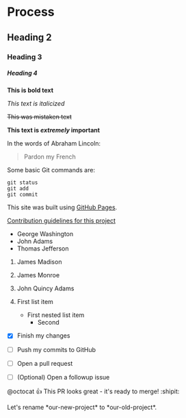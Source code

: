 # Process
## Heading 2
### Heading 3
##### Heading 4

**This is bold text**

*This text is italicized*

~~This was mistaken text~~

**This text is _extremely_ important**

In the words of Abraham Lincoln:

> Pardon my French

Some basic Git commands are:
```
git status
git add
git commit
```

This site was built using [GitHub Pages](https://pages.github.com/).

[Contribution guidelines for this project](docs/CONTRIBUTING.md)

- George Washington
- John Adams
- Thomas Jefferson

1. James Madison
2. James Monroe
3. John Quincy Adams

1. First list item
   - First nested list item
      - Second
   
- [x] Finish my changes
- [ ] Push my commits to GitHub
- [ ] Open a pull request

- [ ] \(Optional) Open a followup issue

@octocat :+1: This PR looks great - it's ready to merge! :shipit:

Let's rename \*our-new-project\* to \*our-old-project\*.
